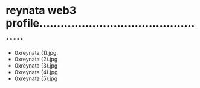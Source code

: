 # reynata web3 profile.................................................
- 0xreynata (1).jpg.
- 0xreynata (2).jpg
- 0xreynata (3).jpg
- 0xreynata (4).jpg
- 0xreynata (5).jpg
